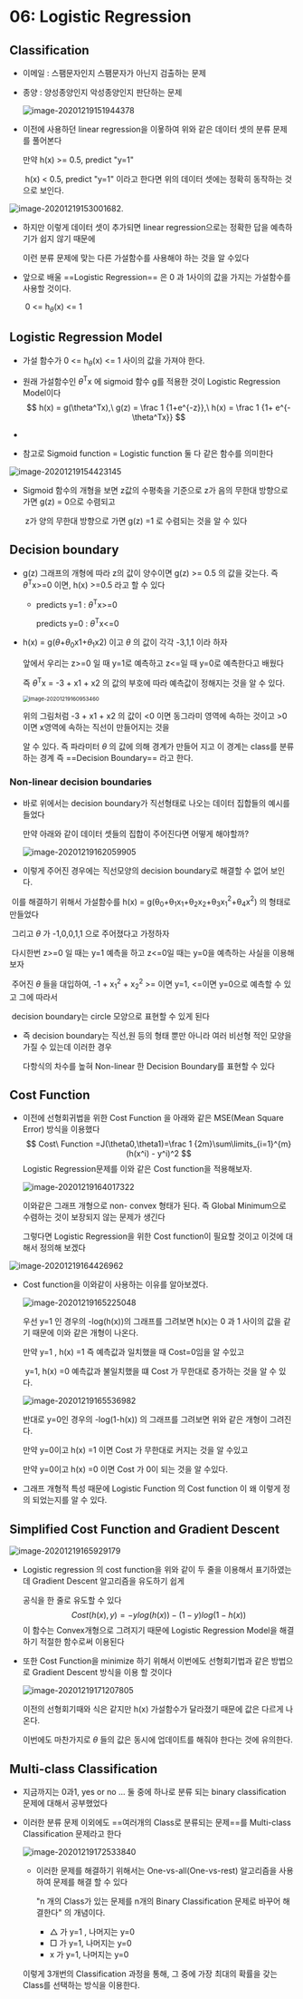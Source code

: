 # 06: Logistic Regression

 ## Classification

* 이메일 : 스팸문자인지 스팸문자가 아닌지 검출하는 문제

* 종양 : 양성종양인지 악성종양인지 판단하는 문제

  ![image-20201219151944378](이미지/1.png)  

* 이전에 사용하던 linear regression을 이욯하여 위와 같은 데이터 셋의 분류 문제를 풀어본다

   만약 h(x) >= 0.5, predict "y=1"

  ​		 h(x) < 0.5, predict "y=1" 이라고 한다면 위의 데이터 셋에는 정확히 동작하는 것으로 보인다.

![image-20201219153001682](이미지/2.png).

* 하지만 이렇게 데이터 셋이 추가되면 linear regression으로는 정확한 답을 예측하기가 쉽지 않기 때문에

   이런 분류 문제에 맞는 다른 가설함수를 사용해야 하는 것을 알 수있다

* 앞으로 배울 ==Logistic Regression== 은 0 과 1사이의 값을 가지는 가설함수를 사용할 것이다.

  ​														0 <= h<sub>$\theta$</sub>(x) <= 1

## Logistic Regression Model

* 가설 함수가 0 <= h<sub>$\theta$</sub>(x) <= 1 사이의 값을 가져야 한다.

* 원래 가설함수인 $\theta$<sup>T</sup>x 에 sigmoid 함수 g를 적용한 것이 Logistic Regression Model이다
  $$
  h(x) = g(\theta^Tx),\ g(z) = \frac 1 {1+e^{-z}},\ h(x) = \frac 1 {1+ e^{-\theta^Tx}}
  $$

* 

* 참고로 Sigmoid function = Logistic function 둘 다  같은 함수를 의미한다

![image-20201219154423145](이미지/3.png)

* Sigmoid 함수의 개형을 보면 z값의 수평축을 기준으로 z가 음의 무한대 방향으로 가면 g(z) = 0으로 수렴되고

  ​                                                                              z가 양의 무한대 방향으로 가면 g(z) =1 로 수렴되는 것을 알 수 있다 

## **Decision boundary**

* g(z) 그래프의 개형에 따라 z의 값이 양수이면 g(z) >= 0.5 의 값을 갖는다. 즉  $\theta$<sup>T</sup>x>=0 이면, h(x) >=0.5 라고 할 수 있다

  * predicts y=1 : $\theta$<sup>T</sup>x>=0

    predicts y=0 : $\theta$<sup>T</sup>x<=0

* h(x) = g($\theta$+$\theta$<sub>0</sub>x1+$\theta$<sub>1</sub>x2) 이고 $\theta$ 의 값이 각각 -3,1,1 이라 하자 

  앞에서 우리는 z>=0 일 때 y=1로 예측하고 z<=일 때 y=0로 예측한다고 배웠다

  즉 $\theta$<sup>T</sup>x = -3 + x1 + x2 의 값의 부호에 따라 예측값이 정해지는 것을 알 수 있다.

  <img src="이미지/4.png" alt="image-20201219160953460" style="zoom:67%;" />

  위의 그림처럼 -3 + x1 + x2 의 값이 <0 이면 동그라미 영역에 속하는 것이고 >0이면 x영역에 속하는 직선이 만들어지는 것을

  알 수 있다. 즉 파라미터 $\theta$ 의 값에 의해 경계가 만들어 지고 이 경계는 class를 분류하는 경계 즉  ==Decision Boundary== 라고 한다.

### **Non-linear decision boundaries**

* 바로 위에서는 decision boundary가 직선형태로 나오는 데이터 집합들의 예시를 들었다

  만약 아래와 같이 데이터 셋들의 집합이 주어진다면 어떻게 해야할까?

  ![image-20201219162059905](이미지/5.png)

* 이렇게 주어진 경우에는 직선모양의 decision boundary로 해결할 수 없어 보인다.

​       이를 해결하기 위해서 가설함수를 h(x) = g(θ<sub>0</sub>+θ<sub>1</sub>x<sub>1</sub>+θ<sub>2</sub>x<sub>2</sub>+θ<sub>3</sub>x<sub>1</sub>$^2$+θ<sub>4</sub>x$^2$) 의 형태로 만들었다  

​       그리고 $\theta$ 가 -1,0,0,1,1 으로 주어졌다고 가정하자

​       다시한번 z>=0 일 때는 y=1 예측을 하고 z<=0일 때는 y=0을 예측하는 사실을 이용해보자

​       주어진 $\theta$ 들을 대입하여, -1 + x<sub>1</sub>$^2$ + x<sub>2</sub>$^2$  >= 이면 y=1, <=이면 y=0으로 예측할 수 있고 그에 따라서

​	 decision boundary는 circle 모양으로 표현할 수 있게 된다

* 즉 decision boundary는 직선,원 등의 형태 뿐만 아니라 여러 비선형 적인 모양을 가질 수 있는데 이러한 경우

   다항식의 차수를 높혀 Non-linear 한 Decision Boundary를 표현할 수 있다

## Cost Function

* 이전에 선형회귀법을 위한 Cost Function 을 아래와 같은 MSE(Mean Square Error) 방식을 이용했다
  $$
  Cost\ Function =J(\theta0,\theta1)=\frac 1 {2m}\sum\limits_{i=1}^{m}(h(x^i) - y^i)^2
  $$
  Logistic Regression문제를 이와 같은 Cost function을 적용해보자.

  ![image-20201219164017322](이미지/6.png)

  이와같은 그래프 개형으로 non- convex 형태가 된다. 즉 Global Minimum으로 수렴하는 것이 보장되지 않는 문제가 생긴다

  그렇다면 Logistic Regression을 위한 Cost function이 필요할 것이고 이것에 대해서 정의해 보겠다

![image-20201219164426962](이미지/7.png)

  

* Cost function을 이와같이 사용하는 이유를 알아보겠다.

  ![image-20201219165225048](이미지/8.png)

  우선 y=1 인 경우의 -log(h(x))의 그래프를 그려보면 h(x)는 0 과 1 사이의 값을 같기 때문에 이와 같은 개형이 나온다.

  만약 y=1 , h(x) =1 즉 예측값과 일치했을 때 Cost=0임을 알 수있고

  ​        y=1, h(x) =0 예측값과 불일치했을 떄 Cost 가 무한대로 증가하는 것을 알 수 있다.

  ![image-20201219165536982](이미지/9.png)

  반대로 y=0인 경우의 -log(1-h(x)) 의 그래프를 그려보면 위와 같은 개형이 그려진다.

  만약 y=0이고 h(x) =1 이면 Cost 가 무한대로 커지는 것을 알 수있고

  만약 y=0이고 h(x) =0 이면 Cost 가 0이 되는 것을 알 수있다.

* 그래프 개형적 특성 때문에 Logistic Function 의 Cost function 이 왜 이렇게 정의 되었는지를 알 수 있다.

## Simplified Cost Function and Gradient Descent

![image-20201219165929179](이미지/10.png)

* Logistic regression 의 cost function을 위와 같이 두 줄을 이용해서 표기하였는데 Gradient Descent 알고리즘을 유도하기 쉽게

   공식을 한 줄로 유도할 수 있다
  $$
  Cost(h(x),y) = -ylog(h(x))-(1-y)log(1-h(x))
  $$
  이 함수는 Convex개형으로 그려지기 때문에 Logistic Regression Model을 해결하기 적절한 함수로써 이용된다

* 또한 Cost Function을 minimize 하기 위해서 이번에도 선형회기법과 같은 방법으로 Gradient Descent 방식을 이용 할 것이다

  ![image-20201219171207805](이미지/11.png)

  이전의 선형회기때와 식은 같지만 h(x) 가설함수가 달라졌기 때문에 값은 다르게 나온다.

  이번에도 마찬가지로 $\theta$ 들의 값은 동시에 업데이트를 해줘야 한다는 것에 유의한다.

## Multi-class Classification

* 지금까지는 0과1, yes or no ... 둘 중에 하나로 분류 되는 binary classification 문제에 대해서 공부했었다

* 이러한 분류 문제 이외에도 ==여러개의 Class로 분류되는 문제==를 Multi-class Classification 문제라고 한다

  ![image-20201219172533840](이미지/12.png)

  * 이러한 문제를 해결하기 위해서는 One-vs-all(One-vs-rest) 알고리즘을 사용하여 문제를 해결 할 수 있다

    "n 개의 Class가 있는 문제를 n개의 Binary Classification 문제로 바꾸어 해결한다" 의 개념이다.

    * △ 가 y=1 , 나머지는 y=0
    * □  가 y=1, 나머지는 y=0
    * x  가 y=1, 나머지는 y=0

  이렇게 3개번의 Classification 과정을 통해, 그 중에 가장 최대의 확률을 갖는 Class를 선택하는 방식을 이용한다.

  





